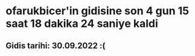 # ofarukbicer'in gidisine son 4 gun 15 saat 18 dakika 24 saniye kaldi

## Gidis tarihi: 30.09.2022 :(